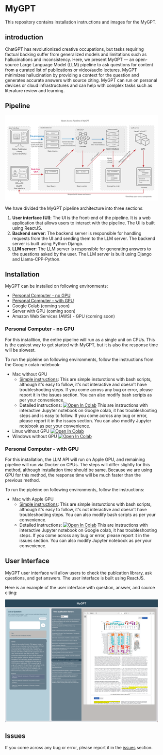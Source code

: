 # MyGPT

This repository contains installation instructions and images for the MyGPT.

## introduction

ChatGPT has revolutionized creative occupations, but tasks requiring factual backing suffer from generalized models and limitations such as hallucinations and inconsistency. Here, we present MyGPT — an open-source Large Language Model (LLM) pipeline to ask questions for content from a curated list of publications or video/audio lectures. MyGPT minimizes hallucination by providing a context for the question and generates accurate answers with source citing. MyGPT can run on personal devices or cloud infrastructures and can help with complex tasks such as literature review and learning. 

## Pipeline

<img src='./images/pipeline.png' width='800px' alt='MyGPT pipeline'>

We have divided the MyGPT pipeline architecture into three sections: 
1. <b>User interface (UI)</b>: The UI is the front-end of the pipeline. It is a web application that allows users to interact with the pipeline. The UI is built using ReactJS.
2. <b>Backend server</b>: The backend server is responsible for handling requests from the UI and sending them to the LLM server. The backend server is built using Python Django.
3. <b>LLM server</b>: The LLM server is responsible for generating answers to the questions asked by the user. The LLM server is built using Django and Llama-CPP-Python.

## Installation

MyGPT can be installed on following environments:

- [Personal Computer - no GPU](#personal-computer---no-gpu)
- [Personal Computer - with GPU](#personal-computer---with-gpu)
- Google Colab (coming soon)
- Server with GPU (coming soon)
- Amazon Web Services (AWS) - GPU (coming soon)

### Personal Computer - no GPU

For this installtion, the entire pipeline will run as a single unit on CPUs. This is the easiest way to get started with MyGPT, but it is also the response time will be slowest.

To run the pipleine on following environments, follow the instructions from the Google colab notebook:
* Mac without GPU
	- [Simple instructions](./installation/pc_no_gpu/macOS/README.md): This are simple insturctions with bash scripts, although it's easy to follow, it's not interactive and doesn't have troubleshooting steps. If you come across any bug or error, please report it in the issues section. You can also modify bash scripts as per your convenience.
	- Detailed instructions: [![Open In Colab](https://colab.research.google.com/assets/colab-badge.svg)](https://colab.research.google.com/drive/1h92XHMT5D_vlmf2oEZ0BRn3ke41Cz9p4?usp=sharing)
	This are instructions with interactive Jupyter notebook on Google colab, it has troubleshooting steps and is easy to follow. If you come across any bug or error, please report it in the issues section. You can also modify Jupyter notebook as per your convenience.
* Linux without GPU [![Open In Colab](https://colab.research.google.com/assets/colab-badge.svg)](https://colab.research.google.com/drive/1feKcAvNwMIZpx7UGOb3UYhw_HFMC_kHP?usp=sharing)
* Windows without GPU [![Open In Colab](https://colab.research.google.com/assets/colab-badge.svg)](https://colab.research.google.com/drive/1r9cGHFwl4VStyb0szC4U-6hidXjtZBDE?usp=sharing)

### Personal Computer - with GPU

For this installation, the LLM API will run on Apple GPU, and remaining pipeline will run via Docker on CPUs. 
The steps will differ slightly for this method, although installation time should be same.
Because we are using GPU for this method, the response time will be much faster than the previous method.

To run the pipleine on following environments, follow the instructions:
* Mac with Apple GPU
	- [Simple instructions](./installation/pc_with_gpu/macOS/README.md): This are simple insturctions with bash scripts, although it's easy to follow, it's not interactive and doesn't have troubleshooting steps. You can also modify bash scripts as per your convenience.
	- Detailed instructions: [![Open In Colab](https://colab.research.google.com/assets/colab-badge.svg)](https://colab.research.google.com/drive/1mNqsBPNbzra3h3i9ggqOyPDEehrnAMdZ?usp=sharing)
	This are instructions with interactive Jupyter notebook on Google colab, it has troubleshooting steps. If you come across any bug or error, please report it in the issues section. You can also modify Jupyter notebook as per your convenience.

## User Interface
MyGPT user interface will allow users to check the publcation library, ask questions, and get answers. The user interface is built using ReactJS.

Here is an example of the user interface with question, answer, and source citing:

<img src='./images/MyGPT_UI.png' width='800px' alt='MyGPT user interface'>

## Issues

If you come across any bug or error, please report it in the [issues](https://github.com/mb-group/MyGPT_public/issues) section.